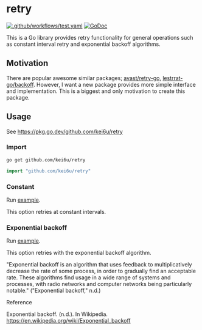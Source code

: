 # retry

[![.github/workflows/test.yaml](https://github.com/kei6u/retry/actions/workflows/test.yaml/badge.svg)](https://github.com/kei6u/retry/actions/workflows/test.yaml)
[![GoDoc](https://godoc.org/github.com/kei6u/retry?status.svg&style=flat-square)](http://godoc.org/github.com/kei6u/retry)

This is a Go library provides retry functionality for general operations such as constant interval retry and exponential backoff algorithms.

## Motivation

There are popular awesome similar packages; [avast/retry-go](https://github.com/avast/retry-go), [lestrrat-go/backoff](https://github.com/lestrrat-go/backoff).
However, I want a new package provides more simple interface and implementation. This is a biggest and only motivation to create this package.

## Usage

See https://pkg.go.dev/github.com/kei6u/retry

### Import

```bash
go get github.com/kei6u/retry
```

```go
import "github.com/kei6u/retry"
```

### Constant

Run [example](https://pkg.go.dev/github.com/kei6u/retry#Constant).

This option retries at constant intervals.

### Exponential backoff

Run [example](https://pkg.go.dev/github.com/kei6u/retry#example-ExponentialBackoff).

This option retries with the exponential backoff algorithm.

"Exponential backoff is an algorithm that uses feedback to multiplicatively decrease the rate of some process, in order to gradually find an acceptable rate. These algorithms find usage in a wide range of systems and processes, with radio networks and computer networks being particularly notable." ("Exponential backoff," n.d.)

Reference

Exponential backoff. (n.d.). In Wikipedia. https://en.wikipedia.org/wiki/Exponential_backoff
